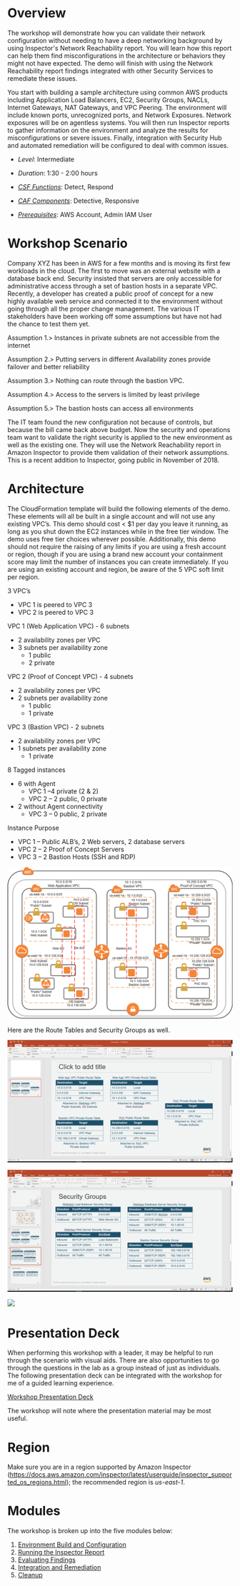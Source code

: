 

Overview
========

The workshop will demonstrate how you can validate their network configuration without needing to have a deep networking background by using Inspector's Network Reachability report. You will learn how this report can help them find misconfigurations in the architecture or behaviors they might not have expected. The demo will finish with using the Network Reachability report findings integrated with other Security Services to remediate these issues.

You start with building a sample architecture using common AWS products including Application Load Balancers, EC2, Security Groups, NACLs, Internet Gateways, NAT Gateways, and VPC Peering. The environment will include known ports, unrecognized ports, and Network Exposures. Network exposures will be on agentless systems. You will then run Inspector reports to gather information on the environment and analyze the results for misconfigurations or severe issues. Finally, integration with Security Hub and automated remediation will be configured to deal with common issues.

-	*Level*: Intermediate

-	*Duration*: 1:30 - 2:00 hours

-	*[CSF Functions](https://www.nist.gov/cyberframework/online-learning/components-framework)*: Detect, Respond

-	*[CAF Components](https://d0.awsstatic.com/whitepapers/AWS_CAF_Security_Perspective.pdf)*: Detective, Responsive

-	*[Prerequisites](https://awssecworkshops.com/getting-started/)*: AWS Account, Admin IAM User

Workshop Scenario
=================

Company XYZ has been in AWS for a few months and is moving its first few workloads in the cloud. The first to move was an external website with a database back end. Security insisted that servers are only accessible for administrative access through a set of bastion hosts in a separate VPC. Recently, a developer has created a public proof of concept for a new highly available web service and connected it to the environment without going through all the proper change management. The various IT stakeholders have been working off some assumptions but have not had the chance to test them yet.

Assumption 1.\> Instances in private subnets are not accessible from the internet

Assumption 2.\> Putting servers in different Availability zones provide failover and better reliability

Assumption 3.\> Nothing can route through the bastion VPC.

Assumption 4.\> Access to the servers is limited by least privilege

Assumption 5.\> The bastion hosts can access all environments

The IT team found the new configuration not because of controls, but because the bill came back above budget. Now the security and operations team want to validate the right security is applied to the new environment as well as the existing one. They will use the Network Reachability report in Amazon Inspector to provide them validation of their network assumptions. This is a recent addition to Inspector, going public in November of 2018.

Architecture
============

The CloudFormation template will build the following elements of the demo. These elements will all be built in a single account and will not use any existing VPC’s. This demo should cost \< \$1 per day you leave it running, as long as you shut down the EC2 instances while in the free tier window. The demo uses free tier choices wherever possible. Additionally, this demo should not require the raising of any limits if you are using a fresh account or region, though if you are using a brand new account your containment score may limit the number of instances you can create immediately. If you are using an existing account and region, be aware of the 5 VPC soft limit per region.

3 VPC’s
-   VPC 1 is peered to VPC 3
-   VPC 2 is peered to VPC 3

VPC 1 (Web Application VPC) - 6 subnets
-   2 availability zones per VPC
-   3 subnets per availability zone
    -   1 public
    -   2 private

VPC 2 (Proof of Concept VPC) - 4 subnets
-   2 availability zones per VPC
-   2 subnets per availability zone
    -   1 public
    -   1 private

VPC 3 (Bastion VPC) - 2 subnets
-   2 availability zones per VPC
-   1 subnets per availability zone
    -   1 private

8 Tagged instances
-   6 with Agent
    -   VPC 1 –4 private (2 & 2)
    -   VPC 2 – 2 public, 0 private
-   2 without Agent connectivity
    -   VPC 3 – 0 public, 2 private

Instance Purpose
-   VPC 1 – Public ALB’s, 2 Web servers, 2 database servers
-   VPC 2 – 2 Proof of Concept Servers
-   VPC 3 – 2 Bastion Hosts (SSH and RDP)

![](./images/readme-1-architecture.png)

Here are the Route Tables and Security Groups as well.

![](./images/readme-2-routes.png)

![](./images/readme-3-security-groups.png)

![](./images/readme-3-security-groups-2.png)

Presentation Deck
=================

When performing this workshop with a leader, it may be helpful to run through the scenario with visual aids. There are also opportunities to go through the questions in the lab as a group instead of just as individuals. The following presentation deck can be integrated with the workshop for me of a guided learning experience.

[Workshop Presentation Deck](./resources/demo-support-presentation.pdf)

The workshop will note where the presentation material may be most useful.

Region
======

Make sure you are in a region supported by Amazon Inspector (<https://docs.aws.amazon.com/inspector/latest/userguide/inspector_supported_os_regions.html>); the recommended region is *us-east-1*.

Modules
=======

The workshop is broken up into the five modules below:

1.	[Environment Build and Configuration](01-environment-setup.md)
2.	[Running the Inspector Report](02-running-inspector.md)
3.	[Evaluating Findings](03-evaluate-findings.md)
4.	[Integration and Remediation](04-integration-and-remediation.md)
5.	[Cleanup](05-cleanup.md)